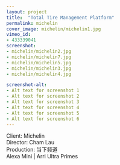 ```yaml
---
layout: project
title:  "Total Tire Management Platform"
permalink: michelin
cover_image: michelin/michelin1.jpg
vimeo_id:
- 433339041
screenshot:
- michelin/michelin2.jpg
- michelin/michelin7.jpg
- michelin/michelin5.jpg
- michelin/michelin3.jpg
- michelin/michelin4.jpg

screenshot-alt:
- Alt text for screenshot 1
- Alt text for screenshot 2
- Alt text for screenshot 3
- Alt text for screenshot 4
- Alt text for screenshot 5
- Alt text for screenshot 6
---
```



Client: Michelin<br>
Director: Cham Lau
<br>Production: 当下频道
<br>Alexa Mini | Arri Ultra Primes